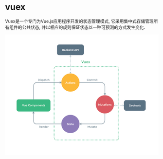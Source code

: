 # vuex

Vuex是一个专门为Vue.js应用程序开发的状态管理模式, 它采用集中式存储管理所有组件的公共状态, 并以相应的规则保证状态以一种可预测的方式发生变化.

[![core](./vuex_pic.png "vuex")](https://vuex.vuejs.org/)




